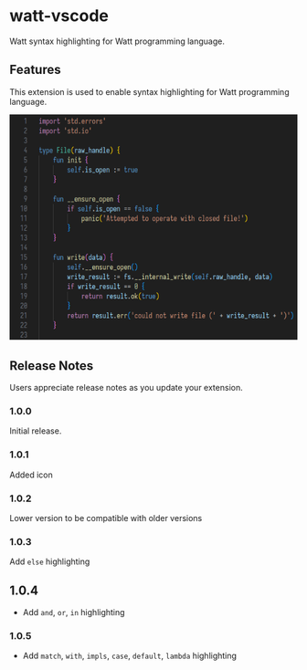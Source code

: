 # watt-vscode

Watt syntax highlighting for Watt programming language.

## Features

This extension is used to enable syntax highlighting for Watt programming language.

![Screenshot](./static/screenshot.png)

## Release Notes

Users appreciate release notes as you update your extension.

### 1.0.0

Initial release.

### 1.0.1

Added icon

### 1.0.2

Lower version to be compatible with older versions

### 1.0.3

Add `else` highlighting

## 1.0.4

- Add `and`, `or`, `in` highlighting

### 1.0.5
- Add `match`, `with`, `impls`, `case`, `default`, `lambda` highlighting
